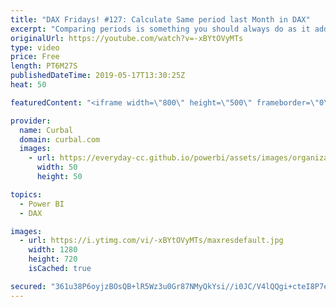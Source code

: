 ```yaml
---
title: "DAX Fridays! #127: Calculate Same period last Month in DAX"
excerpt: "Comparing periods is something you should always do as it adds context to your data, but how do you calculate Same period last month? PREVIOUSMONTH function will give you the entire previous month, so how do you do it? #powerbi #curbal #dax #daxfridays  Here is  one of the many ways to do it.   Get Northwind"
originalUrl: https://youtube.com/watch?v=-xBYtOVyMTs
type: video
price: Free
length: PT6M27S
publishedDateTime: 2019-05-17T13:30:25Z
heat: 50

featuredContent: "<iframe width=\"800\" height=\"500\" frameborder=\"0\" src=\"https://www.youtube.com/embed/-xBYtOVyMTs\" allow=\"accelerometer; autoplay; encrypted-media; gyroscope; picture-in-picture\" allowfullscreen></iframe>"

provider:
  name: Curbal
  domain: curbal.com
  images:
    - url: https://everyday-cc.github.io/powerbi/assets/images/organizations/curbal.com-50x50.jpg
      width: 50
      height: 50

topics:
  - Power BI
  - DAX

images:
  - url: https://i.ytimg.com/vi/-xBYtOVyMTs/maxresdefault.jpg
    width: 1280
    height: 720
    isCached: true

secured: "361u38P6oyjzBOsQB+lR5Wz3u0Gr87NMyQkYsi//i0JC/V4lQQgi+cteI8P7eldE5MKNOrq3ISGzuLD4GSaXY6laxNVcEdeBT/FmXn7D743dE6tsAF8U41l8A9oeiY4RoYHUmLgGtnzsDJLsC5CLG7Ih+PCPc8l2l8e0BSoP1qY317rqC83e+IGGxDte9J+wkY3XTuIlgDPIgUVnFFQWIo/3Lnc6xEFpjFOc179F1eQH6dFgdftL2eVsiucyyFXCD4tjR5+udvmD/F7VcFdikUdYKYN1sSfe1oVr444+5JunTIb+24v1RtasV+vQPaOHL+H0OER0LSGNsVJaBv2CFPDHbB94nV9atf/hGYcMd590SF1pz94IAmvS86fD01sZN+jxxZcglsYLd1maVM6vicv3Hw9/SyTQZqjlyLVEiHM=;PrxGW90+Vz4ncaaxArc6Ow=="
---
```


